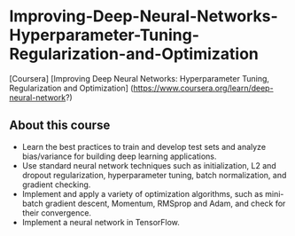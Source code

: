 # Improving-Deep-Neural-Networks-Hyperparameter-Tuning-Regularization-and-Optimization

[Coursera] [Improving Deep Neural Networks: Hyperparameter Tuning, Regularization and Optimization] (https://www.coursera.org/learn/deep-neural-network?)

## About this course
* Learn the best practices to train and develop test sets and analyze bias/variance for building deep learning applications.
* Use standard neural network techniques such as initialization, L2 and dropout regularization, hyperparameter tuning, batch normalization, and gradient checking.
* Implement and apply a variety of optimization algorithms, such as mini-batch gradient descent, Momentum, RMSprop and Adam, and check for their convergence.
* Implement a neural network in TensorFlow.
